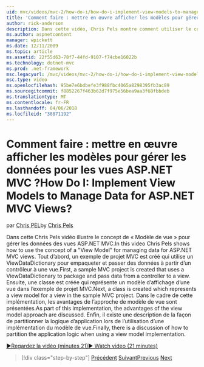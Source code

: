 ```yaml
---
uid: mvc/videos/mvc-2/how-do-i/how-do-i-implement-view-models-to-manage-data-for-aspnet-mvc-views
title: 'Comment faire : mettre en œuvre afficher les modèles pour gérer les données pour les vues ASP.NET MVC ? | Microsoft Docs'
author: rick-anderson
description: Dans cette vidéo, Chris Pels montre comment utiliser le concept d’un &quot;modèle d’affichage&quot; pour gérer les données des vues ASP.NET MVC. Tout d’abord, un exemple de projet MVC est cre...
ms.author: aspnetcontent
manager: wpickett
ms.date: 12/11/2009
ms.topic: article
ms.assetid: 22f55d63-78f7-44fd-9107-f74cbe16022b
ms.technology: dotnet-mvc
ms.prod: .net-framework
msc.legacyurl: /mvc/videos/mvc-2/how-do-i/how-do-i-implement-view-models-to-manage-data-for-aspnet-mvc-views
msc.type: video
ms.openlocfilehash: 95be7e6bdbefe3f988fbc4065a8298395fb3ac89
ms.sourcegitcommit: f8852267f463b62d7f975e56bea9aa3f68fbbdeb
ms.translationtype: MT
ms.contentlocale: fr-FR
ms.lasthandoff: 04/06/2018
ms.locfileid: "30871192"
---
```

<a name="how-do-i-implement-view--models-to-manage-data-for-aspnet-mvc-views"></a><span data-ttu-id="e65df-105">Comment faire : mettre en œuvre afficher les modèles pour gérer les données pour les vues ASP.NET MVC ?</span><span class="sxs-lookup"><span data-stu-id="e65df-105">How Do I: Implement View  Models to Manage Data for ASP.NET MVC Views?</span></span>
====================
<span data-ttu-id="e65df-106">par [Chris PEL](https://twitter.com/chrispels)</span><span class="sxs-lookup"><span data-stu-id="e65df-106">by [Chris Pels](https://twitter.com/chrispels)</span></span>

<span data-ttu-id="e65df-107">Dans cette Chris Pels vidéo illustre le concept de « Modèle de vue » pour gérer les données des vues ASP.NET MVC.</span><span class="sxs-lookup"><span data-stu-id="e65df-107">In this video Chris Pels shows how to use the concept of a "View Model" for managing data for ASP.NET MVC views.</span></span> <span data-ttu-id="e65df-108">Tout d’abord, un exemple de projet MVC est créé qui utilise un ViewDataDictionary pour empaqueter et passer des données à partir d’un contrôleur à une vue.</span><span class="sxs-lookup"><span data-stu-id="e65df-108">First, a sample MVC project is created that uses a ViewDataDictionary to package and pass data from a controller to a view.</span></span> <span data-ttu-id="e65df-109">Ensuite, une classe est créée qui représente un modèle d’affichage d’une vue dans l’exemple de projet MVC.</span><span class="sxs-lookup"><span data-stu-id="e65df-109">Next, a class is created which represents a view model for a view in the sample MVC project.</span></span> <span data-ttu-id="e65df-110">Dans le cadre de cette implémentation, les avantages de l’approche de modèle de vue sont présentées.</span><span class="sxs-lookup"><span data-stu-id="e65df-110">As part of this implementation, the advantages of the view model approach are discussed.</span></span> <span data-ttu-id="e65df-111">Enfin, il existe une description de la façon de partitionner la logique d’application lors de l’utilisation d’une implémentation du modèle de vue.</span><span class="sxs-lookup"><span data-stu-id="e65df-111">Finally, there is a discussion of how to partition the application logic when using a view model implementation.</span></span>

[<span data-ttu-id="e65df-112">&#9654;Regardez la vidéo (minutes 21)</span><span class="sxs-lookup"><span data-stu-id="e65df-112">&#9654; Watch video (21 minutes)</span></span>](https://channel9.msdn.com/Blogs/ASP-NET-Site-Videos/how-do-i-implement-view-models-to-manage-data-for-aspnet-mvc-views)

> [!div class="step-by-step"]
> <span data-ttu-id="e65df-113">[Précédent](how-do-i-work-with-data-in-aspnet-mvc-partial-views.md)
> [Suivant](how-do-i-create-a-custom-html-helper-for-an-mvc-application.md)</span><span class="sxs-lookup"><span data-stu-id="e65df-113">[Previous](how-do-i-work-with-data-in-aspnet-mvc-partial-views.md)
[Next](how-do-i-create-a-custom-html-helper-for-an-mvc-application.md)</span></span>
